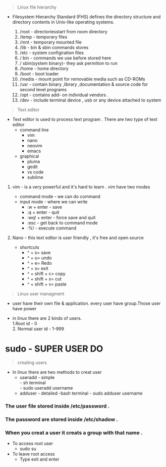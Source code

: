 > Linux file hierarchy 
+ Filesystem Hierarchy Standard (FHS) defines the directory structure and directory contents in Unix-like operating systems.

    1. /root - directoriesstart from room directory
    2. /temp - temporary files 
    3. /mnt - temporary mounted file
    4. /lib - bin & sbin commands stores
    5. /etc - system configiration files
    6. / bin - commands we use before stored here 
    7. / sbin(system binary)- they ask permition to run
    8. /home - home directory
    9. /boot - boot loader
    10. /media - mount point for removable media such as CD-ROMs
    11. /usr - contain binary ,library ,documentation & source code for second level programs
    12. /opt - contains add- on individual vendors .
    13. /dev - include terminal device , usb or any device attached to system



> Text editor
+ Text editor is used to process  text program . There are two type of text editor <br> 
    + command line  
        + vim
        + nano
        + neovim
        + emacs
    + graphical
       + pluma
       + gedit
       + vs code
       + sublime
1. vim - is a very powerful and it's hard to learn . vim have two modes
    + command mode - we can do command 
    + input mode - where we can write 
       + :w + enter - save
       + :q + enter - quit
       + :wq! + enter - force save and quit
       + :esc - get back to command mode
       + :%! - execute  command 

2. Nano - this text editor is user friendly , it's free and open source <br>
    + shortcuts    
       + ^ + s= save<br>
       + ^ + u= undo
       + ^ + e= Redo
       + ^ + x= exit
       + ^ + shift + c= copy
       + ^ + shift + x= cut
       + ^ + shift + v= paste
> Linux user managment
+ user have their own file & application. every user have group.Those user have power

+ in linux  there are 2 kinds of users.<br>
      1.Root id - 0<br>
      2. Normal user id - 1-999

# sudo - SUPER USER DO
> creating users

+ In linux there are two methods to creat user 
    + useradd - simple <br>
              - sh terminal<br>
              - sudo useradd username
    + adduser - detailed 
              -bash terminal
              - sudo adduser username 
### The user file stored inside /etc/password .
### The password are stored inside /etc/shadow .
### When you creat a user it creats a group with that name .
 + To access root user 
   + sudo su 
+ To leave root access
   + Type exit and enter